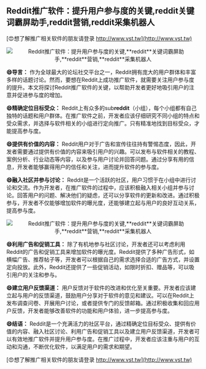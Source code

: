 ## **Reddit推广软件：提升用户参与度的关键,**reddit**关键词霸屏助手,**reddit**营销,**reddit**采集机器人**

[😍想了解推广相关软件的朋友请登录 http://www.vst.tw](http://www.vst.tw)

 <center><img src="https://vst.tw/MP4/tuiguang/png/8.png" alt="Reddit推广软件：提升用户参与度的关键,**reddit**关键词霸屏助手,**reddit**营销,**reddit**采集机器人"></center>

**😄导言：**
作为全球最大的论坛社交平台之一，Reddit拥有庞大的用户群体和丰富多样的话题讨论。然而，要想在Reddit上成功推广软件，就需要关注用户参与度的提升。本文将探讨Reddit推广软件的关键，以帮助开发者更好地吸引用户的注意并促进参与度的增加。

**😄精确定位目标受众：**
Reddit上有众多的sub**reddit**（小组），每个小组都有自己独特的话题和用户群体。在推广软件之前，开发者应该仔细研究不同小组的特点和受众需求，并选择与软件相关的小组进行定向推广。只有精准地找到目标受众，才能提高参与度。

**😄提供有价值的内容：**
Reddit用户对于广告和宣传往往持有警惕态度，因此，开发者需要通过提供有价值的内容来吸引用户的兴趣。可以发布与软件相关的教程、案例分析、行业动态等内容，以及参与用户讨论并回答问题。通过分享有用的信息，开发者能够赢得用户的信任和关注，进而提升软件的参与度。

**😄融入社区并参与讨论：**
Reddit是一个活跃的社区，用户习惯于在小组中进行讨论和交流。作为开发者，在推广软件的过程中，应该积极融入相关小组并参与讨论。回答用户的问题、解决他们的疑虑，还可以分享软件的更新和改进。通过积极参与，开发者不仅能够增加软件的曝光度，还能够建立起与用户的良好互动关系，提高参与度。

 <center><img src="https://vst.tw/MP4/tuiguang/png/2.png" alt="Reddit推广软件：提升用户参与度的关键,**reddit**关键词霸屏助手,**reddit**营销,**reddit**采集机器人"></center>

**😄利用广告和促销工具：**
除了有机地参与社区讨论，开发者还可以考虑利用Reddit的广告和促销工具来增加软件的曝光度。Reddit提供了多种广告形式，如横幅广告、推荐帖子等，开发者可以根据自己的需求选择合适的广告方式，并设置定向投放。此外，Reddit还提供了一些促销活动，如限时折扣、赠品等，可以吸引用户的关注和参与。

**😄建立用户反馈渠道：**
用户反馈对于软件的改进和优化至关重要。开发者应该建立起与用户的反馈渠道，鼓励用户分享对于软件的意见和建议。可以在Reddit上发布调查问卷、开展用户讨论，或者提供专门的反馈邮箱。通过积极收集和回应用户反馈，开发者能够改善软件的功能和用户体验，进一步提高参与度。

**😄结语：**
Reddit是一个充满活力的社区平台，通过精确定位目标受众、提供有价值的内容、融入社区讨论、利用广告和促销工具以及建立用户反馈渠道，开发者可以有效地推广软件并提升用户参与度。在推广过程中，开发者应该注重与用户的互动和沟通，不断优化软件，以满足用户的需求和期望。

[😍想了解推广相关软件的朋友请登录 http://www.vst.tw](http://www.vst.tw)




